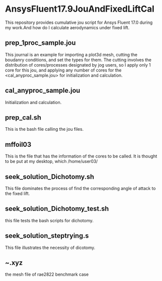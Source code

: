 # AnsysFluent17.9JouAndFixedLiftCal
This repository provides cumulative jou script for Ansys Fluent 17.0 during my work.And how do I calculate aerodynamics under fixed lift.

## prep_1proc_sample.jou
This journal is an example for importing a plot3d mesh, cutting the boudanry conditions, and set the types for them.
The cutting involves the distribution of cores/processes designated by  jog users, so I apply only 1 core for this jou, and  applying any number of cores for the <cal_anyproc_sample.jou> for initialization and calculation.

## cal_anyproc_sample.jou
Initialization and calculation.

## prep_cal.sh
This is the bash file calling the jou files.

## mffoil03
This is the file that has the information of the cores to be called. It is thought to be put at my desktop, which /home/user03/

## seek_solution_Dichotomy.sh
This file dominates the process of find the corresponding angle of attack to the fixed lift.

## seek_solution_Dichotomy_test.sh
this file tests the bash scripts for dichotomy.

## seek_solution_steptrying.s
This file illustrates the necessity of dicotomy.

## ~.xyz
the mesh file of rae2822 benchmark case

